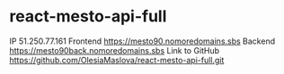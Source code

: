 # react-mesto-api-full
IP 51.250.77.161
Frontend https://mesto90.nomoredomains.sbs
Backend https://mesto90back.nomoredomains.sbs
Link to GitHub https://github.com/OlesiaMaslova/react-mesto-api-full.git